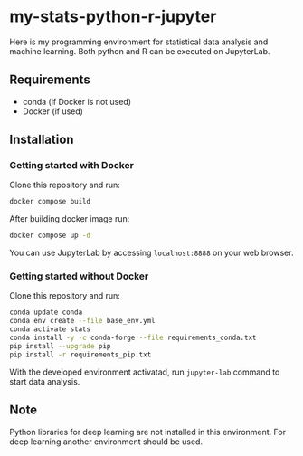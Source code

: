 # my-stats-python-r-jupyter

Here is my programming environment for statistical data analysis and machine learning.
Both python and R can be executed on JupyterLab.


## Requirements

* conda (if Docker is not used)
* Docker (if used)


## Installation

### Getting started with Docker

Clone this repository and run:

```bash
docker compose build
```

After building docker image run:

```bash
docker compose up -d
```

You can use JupyterLab by accessing `localhost:8888` on your web browser.


### Getting started without Docker

Clone this repository and run:

```bash
conda update conda
conda env create --file base_env.yml
conda activate stats
conda install -y -c conda-forge --file requirements_conda.txt
pip install --upgrade pip
pip install -r requirements_pip.txt
```

With the developed environment activatad, run `jupyter-lab` command to start data analysis.


## Note

Python libraries for deep learning are not installed in this environment.
For deep learning another environment should be used.
